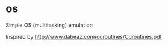 # os

Simple OS (multitasking) emulation

Inspired by http://www.dabeaz.com/coroutines/Coroutines.pdf
